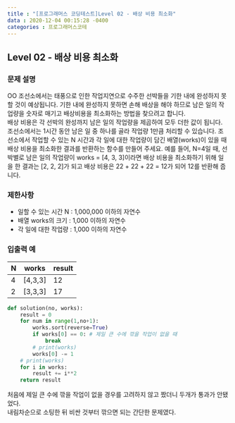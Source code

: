 ```yaml
---
title : "[프로그래머스 코딩테스트]Level 02 - 배상 비용 최소화"
data : 2020-12-04 00:15:28 -0400
categories : 프로그래머스코테
---
```

## Level 02 - 배상 비용 최소화
### 문제 설명
OO 조선소에서는 태풍으로 인한 작업지연으로 수주한 선박들을 기한 내에 완성하지 못할 것이 예상됩니다. 기한 내에 완성하지 못하면 손해 배상을 해야 하므로 남은 일의 작업량을 숫자로 매기고 배상비용을 최소화하는 방법을 찾으려고 합니다.<br>
배상 비용은 각 선박의 완성까지 남은 일의 작업량을 제곱하여 모두 더한 값이 됩니다.<br>
조선소에서는 1시간 동안 남은 일 중 하나를 골라 작업량 1만큼 처리할 수 있습니다. 조선소에서 작업할 수 있는 N 시간과 각 일에 대한 작업량이 담긴 배열(works)이 있을 때 배상 비용을 최소화한 결과를 반환하는 함수를 만들어 주세요. 예를 들어, N=4일 때, 선박별로 남은 일의 작업량이 works = [4, 3, 3]이라면 배상 비용을 최소화하기 위해 일을 한 결과는 [2, 2, 2]가 되고 배상 비용은 22 + 22 + 22 = 12가 되어 12를 반환해 줍니다.<br>

### 제한사항
- 일할 수 있는 시간 N : 1,000,000 이하의 자연수
- 배열 works의 크기 : 1,000 이하의 자연수
- 각 일에 대한 작업량 : 1,000 이하의 자연수

### 입출력 예

|N|works|result|
|---|---|---|
|4|[4,3,3]|12|
|2|[3,3,3]|17|

```python
def solution(no, works):
    result = 0
    for num in range(1,no+1):
        works.sort(reverse=True)
        if works[0] == 0: # 제일 큰 수에 깎을 작업이 없을 때
            break
        # print(works)
        works[0] -= 1
    # print(works)
    for i in works:
        result += i**2
    return result
```
처음에 제일 큰 수에 깎을 작업이 없을 경우를 고려하지 않고 짰더니 두개가 통과가 안됐었다.<br>
내림차순으로 소팅한 뒤 비싼 것부터 깎으면 되는 간단한 문제였다.<br>